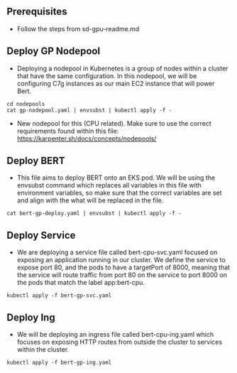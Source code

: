 ## Prerequisites
* Follow the steps from sd-gpu-readme.md

## Deploy GP Nodepool

* Deploying a nodepool in Kubernetes is a group of nodes within a cluster that have the same configuration. In this nodepool, we will be configuring C7g instances as our main EC2 instance that will power Bert. 
```
cd nodepools
cat gp-nodepool.yaml | envsubst | kubectl apply -f -
```
* New nodepool for this (CPU related). Make sure to use the correct requirements found within this file: https://karpenter.sh/docs/concepts/nodepools/

## Deploy BERT

* This file aims to deploy BERT onto an EKS pod. We will be using the envsubst command which replaces all variables in this file with environment variables, so make sure that the correct variables are set and align with the what will be replaced in the file.
```
cat bert-gp-deploy.yaml | envsubst | kubectl apply -f -
```

## Deploy Service

* We are deploying a service file called bert-cpu-svc.yaml focused on exposing an application running in our cluster. We define the service to expose port 80, and the pods to have a targetPort of 8000, meaning that the service will route traffic from port 80 on the service to port 8000 on the pods that match the label app:bert-cpu. 
```
kubectl apply -f bert-gp-svc.yaml
```

## Deploy Ing

* We will be deploying an ingress file called bert-cpu-ing.yaml which focuses on exposing HTTP routes from outside the cluster to services within the cluster. 
```
kubectl apply -f bert-gp-ing.yaml
```
